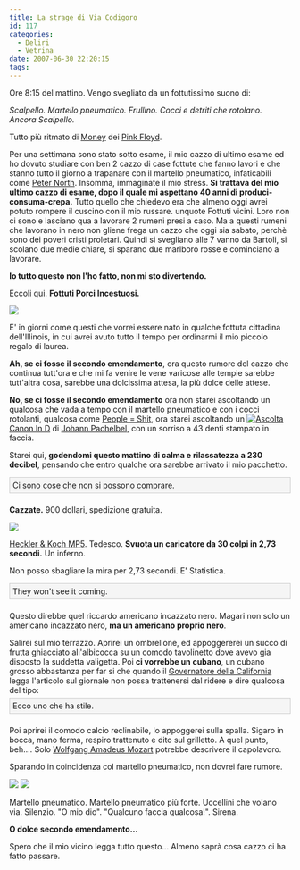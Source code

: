 ```yaml
---
title: La strage di Via Codigoro
id: 117
categories:
  - Deliri
  - Vetrina
date: 2007-06-30 22:20:15
tags:
---
```


Ore 8:15 del mattino.
Vengo svegliato da un fottutissimo suono di:

_Scalpello.
Martello pneumatico.
Frullino.
Cocci e detriti che rotolano.
Ancora Scalpello._

Tutto più ritmato di [Money](http://www.lastfm.it/music/Pink+Floyd/_/Money "Pink Floyd – Money") dei [Pink Floyd](http://www.lastfm.it/music/Pink+Floyd).

Per una settimana sono stato sotto esame, il mio cazzo di ultimo esame ed ho dovuto studiare con ben 2 cazzo di case fottute che fanno lavori e che stanno tutto il giorno a trapanare con il martello pneumatico, infaticabili come [Peter North](http://it.wikipedia.org/wiki/Peter_North).
Insomma, immaginate il mio stress.
**Si trattava del mio ultimo cazzo di esame, dopo il quale mi aspettano 40 anni di produci-consuma-crepa.**
Tutto quello che chiedevo era che almeno oggi avrei potuto rompere il cuscino con il mio russare.
unquote
Fottuti vicini.
Loro non ci sono e lasciano qua a lavorare 2 rumeni presi a caso.
Ma a questi rumeni che lavorano in nero non gliene frega un cazzo che oggi sia sabato, perchè sono dei poveri cristi proletari.
Quindi si svegliano alle 7 vanno da Bartoli, si scolano due medie chiare, si sparano due marlboro rosse e cominciano a lavorare.

**Io tutto questo non l'ho fatto, non mi sto divertendo.**

Eccoli qui.
**Fottuti Porci Incestuosi.**

[![](http://farm2.static.flickr.com/1165/669025702_5bf7054869.jpg)](http://www.flickr.com/photos/riccardodivirgilio/669025702/)

E' in giorni come questi che vorrei essere nato in qualche fottuta cittadina dell'Illinois, in cui avrei avuto tutto il tempo per ordinarmi il mio piccolo regalo di laurea.

**Ah, se ci fosse il secondo emendamento**, ora questo rumore del cazzo che continua tutt'ora e che mi fa venire le vene varicose alle tempie sarebbe tutt'altra cosa, sarebbe una dolcissima attesa, la più dolce delle attese.

**No, se ci fosse il secondo emendamento** ora non starei ascoltando un qualcosa che vada a tempo con il martello pneumatico e con i cocci rotolanti, qualcosa come [People = Shit](http://www.lastfm.it/music/Slipknot/_/People+%3D+Shit "Slipknot – People = Shit"), ora starei ascoltando un [![Ascolta](http://cdn.last.fm/flatness/clear.gif)](http://www.lastfm.it/music/Johann+Pachelbel/_/Canon+In+D?autostart)[Canon In D](http://www.lastfm.it/music/Johann+Pachelbel/_/Canon+In+D "Johann Pachelbel – Canon In D") di [Johann Pachelbel](http://www.lastfm.it/music/Johann+Pachelbel), con un sorriso a 43 denti stampato in faccia.

Starei qui, **godendomi questo mattino di calma e rilassatezza a 230 decibel**, pensando che entro qualche ora sarebbe arrivato il mio pacchetto.

<span style="display: block; margin-top: 5px; margin-right: 0px; margin-bottom: 1.5em; margin-left: 0px; background-image: initial; background-repeat: initial; background-attachment: initial; -webkit-background-clip: initial; -webkit-background-origin: initial; background-color: #f5f5f5; position: relative; zoom: 1; background-position: initial initial; padding: 5px; border: 1px solid #cccccc;">Ci sono cose che non si possono comprare.</span>
**Cazzate.**
900 dollari, spedizione gratuita.

![](http://upload.wikimedia.org/wikipedia/en/c/c7/Mp5k_brief.jpg)

[Heckler &amp; Koch MP5](http://it.wikipedia.org/wiki/Heckler_%26_Koch_MP5).
Tedesco.
**Svuota un caricatore da 30 colpi in 2,73 secondi.**
Un inferno.

Non posso sbagliare la mira per 2,73 secondi.
E' Statistica.

<span style="display: block; margin-top: 5px; margin-right: 0px; margin-bottom: 1.5em; margin-left: 0px; background-image: initial; background-repeat: initial; background-attachment: initial; -webkit-background-clip: initial; -webkit-background-origin: initial; background-color: #f5f5f5; position: relative; zoom: 1; background-position: initial initial; padding: 5px; border: 1px solid #cccccc;">They won't see it coming.</span>
Questo direbbe quel riccardo americano incazzato nero.
Magari non solo un americano incazzato nero, **ma un americano proprio nero**.

Salirei sul mio terrazzo.
Aprirei un ombrellone, ed appoggererei un succo di frutta ghiacciato all'albicocca su un comodo tavolinetto dove avevo gia disposto la suddetta valigetta.
Poi **ci vorrebbe un cubano**, un cubano grosso abbastanza per far si che quando il [Governatore della California](http://it.wikipedia.org/wiki/Arnold_Schwarzenegger) legga l'articolo sul giornale non possa trattenersi dal ridere e dire qualcosa del tipo:
<span style="display: block; margin-top: 5px; margin-right: 0px; margin-bottom: 1.5em; margin-left: 0px; background-image: initial; background-repeat: initial; background-attachment: initial; -webkit-background-clip: initial; -webkit-background-origin: initial; background-color: #f5f5f5; position: relative; zoom: 1; background-position: initial initial; padding: 5px; border: 1px solid #cccccc;">Ecco uno che ha stile.</span>

Poi aprirei il comodo calcio reclinabile, lo appoggerei sulla spalla.
Sigaro in bocca, mano ferma, respiro trattenuto e dito sul grilletto.
A quel punto, beh....
Solo [Wolfgang Amadeus Mozart](http://www.lastfm.it/music/Wolfgang+Amadeus+Mozart) potrebbe descrivere il capolavoro.

Sparando in coincidenza col martello pneumatico, non dovrei fare rumore.

[![](http://farm2.static.flickr.com/1174/668338987_d11de904a7.jpg)](http://www.flickr.com/photos/riccardodivirgilio/668338987/)
[![](http://farm2.static.flickr.com/1079/669408422_c5bc52323a.jpg)](http://www.flickr.com/photos/riccardodivirgilio/669408422/)

Martello pneumatico.
Martello pneumatico più forte.
Uccellini che volano via.
Silenzio.
"O mio dio".
"Qualcuno faccia qualcosa!".
Sirena.

**O dolce secondo emendamento...**

Spero che il mio vicino legga tutto questo...
Almeno saprà cosa cazzo ci ha fatto passare.